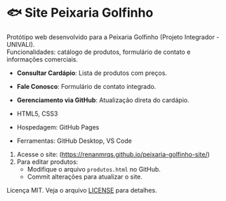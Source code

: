# 🐟 Site Peixaria Golfinho  

Protótipo web desenvolvido para a Peixaria Golfinho (Projeto Integrador - UNIVALI).  
Funcionalidades: catálogo de produtos, formulário de contato e informações comerciais.  

- **Consultar Cardápio**: Lista de produtos com preços.  
- **Fale Conosco**: Formulário de contato integrado.  
- **Gerenciamento via GitHub**: Atualização direta do cardápio.

- HTML5, CSS3  
- Hospedagem: GitHub Pages  
- Ferramentas: GitHub Desktop, VS Code

1. Acesse o site: (https://renanmrqs.github.io/peixaria-golfinho-site/)
2. Para editar produtos:  
   - Modifique o arquivo `produtos.html` no GitHub.  
   - Commit alterações para atualizar o site.  

Licença MIT. Veja o arquivo [LICENSE](LICENSE) para detalhes.
